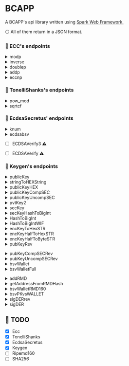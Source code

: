 # BCAPP
 A BCAPP's api library written using [Spark Web Framework.](https://sparkjava.com/)
 
 :white_circle: All of them return in a JSON format.
 
 ### :bookmark: ECC's endpoints
 
<details><summary>modp</summary><p>

#### HTTP Request

```
GET https://bcapp-spark.herokuapp.com/modp/<n>/<p1>
```
 #### URL Parameters

| Parameter  |  Description  |
| --- | --- |
|  n |  Big Integer |
|  p1 |  Big Integer |

</p>

</details>

<details><summary>inverse</summary><p>
 
#### HTTP Request

```
GET https://bcapp-spark.herokuapp.com/inverse/<r>/<p>
```
 #### URL Parameters

| Parameter  |  Description  |
| --- | --- |
|  r |  Big Integer |
|  p |  Big Integer |

</p>

</details>

<details><summary>doublep</summary><p>
 
#### HTTP Request

```
GET https://bcapp-spark.herokuapp.com/doublep/<x>/<y>
```
 #### URL Parameters

| Parameter  |  Description  |
| --- | --- |
|  x |  Big Integer |
|  y |  Big Integer |

</p>

</details>

<details><summary>addp</summary><p>
 
#### HTTP Request

```
GET https://bcapp-spark.herokuapp.com/addp/<x1>/<y1>/<x2>/<y2>
```
 #### URL Parameters

| Parameter  |  Description  |
| --- | --- |
|  x1 |  Big Integer |
|  y1 |  Big Integer |
|  x2 |  Big Integer |
|  y2 |  Big Integer |

</p>

</details>

<details><summary>eccnp</summary><p>
 
#### HTTP Request

```
GET https://bcapp-spark.herokuapp.com/eccnp/<n>/<x>/<y>
```
 #### URL Parameters

| Parameter  |  Description  |
| --- | --- |
|  n |  Big Integer |
|  x |  Big Integer |
|  y |  Big Integer |

</p>

</details>

### :bookmark: TonelliShanks's endpoints

<details><summary>pow_mod</summary><p>
 
#### HTTP Request

```
GET https://bcapp-spark.herokuapp.com/pow_mod/<base>/<expoent>/<modulus>
```
 #### URL Parameters

| Parameter  |  Description  |
| --- | --- |
|  base |  Big Integer |
|  expoent |  Big Integer |
|  modulus |  Big Integer |

</p>

</details>

<details><summary>sqrtcf</summary><p>
 
#### HTTP Request

```
GET https://bcapp-spark.herokuapp.com/sqrtcf/<n>/<p>
```
 #### URL Parameters

| Parameter  |  Description  |
| --- | --- |
|  n |  Big Integer |
|  p |  Big Integer |

</p>

</details>

### :bookmark: EcdsaSecretus' endpoints

<details><summary>knum</summary><p>
 
#### HTTP Request

```
GET https://bcapp-spark.herokuapp.com/knum/<HA4>/<PVTKEY>/<e>
```
 #### URL Parameters

| Parameter  |  Description  |
| --- | --- |
|  HA4 |  String |
|  PVTKEY |  String |
|  e |  String |

</p>

</details>

<details><summary>ecdsabsv</summary><p>
 
#### HTTP Request

```
GET https://bcapp-spark.herokuapp.com/ecdsabsv/<e>/<PVTKEY>/<HA4>
```
 #### URL Parameters

| Parameter  |  Description  |
| --- | --- |
| e | String |
| PVTKEY | String |
| HA4 | String |

</p>
</details>

- [ ] ECDSAVerify3 :warning:

- [ ] ECDSAVerify :warning:

### :bookmark: Keygen's endpoints
 
<details><summary>publicKey</summary><p>
 
#### HTTP Request

```
GET https://bcapp-spark.herokuapp.com/public-key/<text>
```
 #### URL Parameters

| Parameter  |  Description  |
| --- | --- |
|  text |  String |

</p></details>

<details><summary>stringToHEXString</summary><p>
 
#### HTTP Request

```
GET https://bcapp-spark.herokuapp.com/string-to-hex-string/<text>
```
 #### URL Parameters

| Parameter  |  Description  |
| --- | --- |
|  text |  String |

</p></details>

<details><summary>publicKeyHEX</summary><p>
 
#### HTTP Request

```
GET https://bcapp-spark.herokuapp.com/public-key-hex/<text>
```
 #### URL Parameters

| Parameter  |  Description  |
| --- | --- |
|  text |  String |

</p></details>


<details><summary>publicKeyCompSEC</summary><p>
 
#### HTTP Request

```
GET https://bcapp-spark.herokuapp.com/public-key-comp-sec/<text>
```
 #### URL Parameters

| Parameter  |  Description  |
| --- | --- |
|  text |  String |

</p></details>


<details><summary>publicKeyUncompSEC</summary><p>
 
#### HTTP Request

```
GET https://bcapp-spark.herokuapp.com/public-key-uncomp-sec/<text>
```
 #### URL Parameters

| Parameter  |  Description  |
| --- | --- |
|  text |  String |

</p></details>

<details><summary>pvtKey2</summary><p>
 
#### HTTP Request

```
GET https://bcapp-spark.herokuapp.com/pvt-key-2/<text>
```
 #### URL Parameters

| Parameter  |  Description  |
| --- | --- |
|  text |  String |

</p></details>

<details><summary>secKey</summary><p>
 
#### HTTP Request

```
GET https://bcapp-spark.herokuapp.com/sec-key/<text>
```
 #### URL Parameters

| Parameter  |  Description  |
| --- | --- |
|  text |  String |

</p></details>

<details><summary>secKeyHashToBigInt</summary><p>
 
#### HTTP Request

```
GET https://bcapp-spark.herokuapp.com/sec-key-hash-to-big-int/<text>
```
 #### URL Parameters

| Parameter  |  Description  |
| --- | --- |
|  text |  String |

</p></details>

<details><summary>HashToBigInt</summary><p>
 
#### HTTP Request

```
GET https://bcapp-spark.herokuapp.com/hash-to-big-int/<text>
```
 #### URL Parameters

| Parameter  |  Description  |
| --- | --- |
|  text |  String |

</p></details>

<details><summary>HashToBigIntWIF</summary><p>
 
#### HTTP Request

```
GET https://bcapp-spark.herokuapp.com/hash-to-big-int-wif/<text>
```
 #### URL Parameters

| Parameter  |  Description  |
| --- | --- |
|  text |  String |

</p></details>

<details><summary>encKeyToHexSTR</summary><p>
 
#### HTTP Request

```
GET https://bcapp-spark.herokuapp.com/enc-key-to-hex-str/"<point[0]>", "<point[1]>"
```
 #### URL Parameters

| Parameter  |  Description  |
| --- | --- |
| point | BigInteger[] |

</p></details>

<details><summary>encKeyHalfToHexSTR</summary><p>
 
#### HTTP Request

```
GET https://bcapp-spark.herokuapp.com/enc-key-half-to-hex-str/<point>
```
 #### URL Parameters

| Parameter  |  Description  |
| --- | --- |
|  point | BigInteger |

</p></details>

<details><summary>encKeyHalfToByteSTR</summary><p>
 
#### HTTP Request

```
GET https://bcapp-spark.herokuapp.com/enc-key-half-to-byte-str/<point>
```
 #### URL Parameters

| Parameter  |  Description  |
| --- | --- |
|  point | BigInteger |

</p></details>

<details><summary>pubKeyRev</summary><p>
 
#### HTTP Request

```
GET https://bcapp-spark.herokuapp.com/pub-key-rev/<pubkey>
```
 #### URL Parameters

| Parameter  |  Description  |
| --- | --- |
|  pubkey | String |

</p></details>

</p></details>

<details><summary>pubKeyCompSECRev</summary><p>
 
#### HTTP Request

```
GET https://bcapp-spark.herokuapp.com/pub-key-comp-sec-rev/<pubkey>
```
 #### URL Parameters

| Parameter  |  Description  |
| --- | --- |
|  pubkey | String |

</p></details>

<details><summary>pubKeyUncompSECRev</summary><p>
 
#### HTTP Request

```
GET https://bcapp-spark.herokuapp.com/pub-key-uncomp-sec-rev/<pubkey>
```
 #### URL Parameters

| Parameter  |  Description  |
| --- | --- |
|  pubkey | String |

</p></details>

<details><summary>bsvWallet</summary><p>
 
#### HTTP Request

```
GET https://bcapp-spark.herokuapp.com/bsv-wallet/<pubkeyCOD>
```
 #### URL Parameters

| Parameter  |  Description  |
| --- | --- |
| pubkeyCOD | String |

</p></details>

<details><summary>bsvWalletFull</summary><p>
 
#### HTTP Request

```
GET https://bcapp-spark.herokuapp.com/bsv-wallet-full/<pubkeyCOD>/<compressed>
```
 #### URL Parameters

| Parameter  |  Description  |
| --- | --- |
| pubkeyCOD | String |
| compressed | Boolean |

</p></details>

</p></details>

<details><summary>addRMD</summary><p>
 
#### HTTP Request

```
GET https://bcapp-spark.herokuapp.com/addRMD/<hashKey>
```
 #### URL Parameters

| Parameter  |  Description  |
| --- | --- |
| hashKey | String |

</p></details>

<details><summary>getAddressFromRMDHash</summary><p>
 
#### HTTP Request

```
GET https://bcapp-spark.herokuapp.com/get-address-from-rmd-hash/<ripemdHash>
```
 #### URL Parameters

| Parameter  |  Description  |
| --- | --- |
| ripemdHash | String |

</p></details>

<details><summary>bsvWalletRMD160</summary><p>
 
#### HTTP Request

```
GET https://bcapp-spark.herokuapp.com/bsv-wallet-rmd160/<pubkeyCOD>/<compressed>
```
 #### URL Parameters

| Parameter  |  Description  |
| --- | --- |
| pubkeyCOD | String |
| compressed | Boolean |

</p></details>

<details><summary>bsvPKvsWALLET</summary><p>
 
#### HTTP Request

```
GET https://bcapp-spark.herokuapp.com/bsv-pk-vs-wallet/<pubkeyCOD>/<walletRMD>
```
 #### URL Parameters

| Parameter  |  Description  |
| --- | --- |
| pubkeyCOD | String |
| walletRMD | String |

</p></details>

<details><summary>sigDERrev</summary><p>
 
#### HTTP Request

```
GET https://bcapp-spark.herokuapp.com/sig-der-rev/<signECDSA>
```
 #### URL Parameters

| Parameter  |  Description  |
| --- | --- |
| signECDSA | String |

</p></details>

<details><summary>sigDER</summary><p>
 
#### HTTP Request

```
GET https://bcapp-spark.herokuapp.com/sig-der/"<signECDSA[0]>", "<signECDSA[1]>"
```
 #### URL Parameters

| Parameter  |  Description  |
| --- | --- |
| signECDSA | BigInteger[] |

</p></details>

## :memo: TODO
 - [x] Ecc
 - [x] TonelliShanks
 - [x] EcdsaSecretus
 - [x] Keygen
 - [ ] Ripemd160
 - [ ] SHA256
